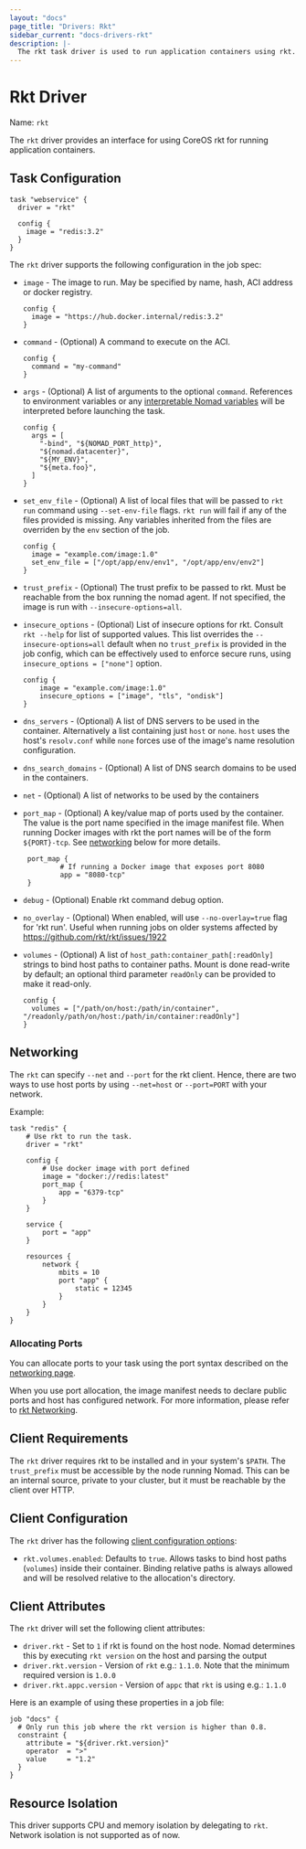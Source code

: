 ```yaml
---
layout: "docs"
page_title: "Drivers: Rkt"
sidebar_current: "docs-drivers-rkt"
description: |-
  The rkt task driver is used to run application containers using rkt.
---
```


# Rkt Driver

Name: `rkt`

The `rkt` driver provides an interface for using CoreOS rkt for running
application containers.

## Task Configuration

```hcl
task "webservice" {
  driver = "rkt"

  config {
    image = "redis:3.2"
  }
}
```

The `rkt` driver supports the following configuration in the job spec:

* `image` - The image to run. May be specified by name, hash, ACI address
  or docker registry.

    ```hcl
    config {
      image = "https://hub.docker.internal/redis:3.2"
    }
    ```

* `command` - (Optional) A command to execute on the ACI.

    ```hcl
    config {
      command = "my-command"
    }
    ```

* `args` - (Optional) A list of arguments to the optional `command`. References
  to environment variables or any [interpretable Nomad
  variables](/docs/runtime/interpolation.html) will be interpreted before
  launching the task.

    ```hcl
    config {
      args = [
        "-bind", "${NOMAD_PORT_http}",
        "${nomad.datacenter}",
        "${MY_ENV}",
        "${meta.foo}",
      ]
    }
    ```

* `set_env_file` - (Optional) A list of local files that will be passed to `rkt run`
  command using `--set-env-file` flags. `rkt run` will fail if any of the files
  provided is missing.
  Any variables inherited from the files are overriden by the `env` section of the job.

  ```hcl
  config {
    image = "example.com/image:1.0"
    set_env_file = ["/opt/app/env/env1", "/opt/app/env/env2"]
  }
  ```

* `trust_prefix` - (Optional) The trust prefix to be passed to rkt. Must be
  reachable from the box running the nomad agent. If not specified, the image is
  run with `--insecure-options=all`.

* `insecure_options` - (Optional) List of insecure options for rkt. Consult `rkt --help`
  for list of supported values. This list overrides the `--insecure-options=all` default when
  no ```trust_prefix``` is provided in the job config, which can be effectively used to enforce
  secure runs, using ```insecure_options = ["none"]``` option.

  ```hcl
  config {
      image = "example.com/image:1.0"
      insecure_options = ["image", "tls", "ondisk"]
  }
  ```

* `dns_servers` - (Optional) A list of DNS servers to be used in the container.
  Alternatively a list containing just `host` or `none`. `host` uses the host's
  `resolv.conf` while `none` forces use of the image's name resolution configuration.

* `dns_search_domains` - (Optional) A list of DNS search domains to be used in
   the containers.

* `net` - (Optional) A list of networks to be used by the containers

* `port_map` - (Optional) A key/value map of ports used by the container. The
   value is the port name specified in the image manifest file.  When running
   Docker images with rkt the port names will be of the form `${PORT}-tcp`. See
   [networking](#networking) below for more details.

   ```hcl
    port_map {
            # If running a Docker image that exposes port 8080
            app = "8080-tcp"
    }
   ```

* `debug` - (Optional) Enable rkt command debug option.

* `no_overlay` - (Optional) When enabled, will use `--no-overlay=true` flag for 'rkt run'.
  Useful when running jobs on older systems affected by https://github.com/rkt/rkt/issues/1922

* `volumes` - (Optional) A list of `host_path:container_path[:readOnly]` strings to bind
  host paths to container paths.
  Mount is done read-write by default; an optional third parameter `readOnly` can be provided
  to make it read-only.

    ```hcl
    config {
      volumes = ["/path/on/host:/path/in/container", "/readonly/path/on/host:/path/in/container:readOnly"]
    }
    ```

## Networking

The `rkt` can specify `--net` and `--port` for the rkt client. Hence, there are two ways to use host ports by
using `--net=host` or `--port=PORT` with your network.

Example:

```
task "redis" {
	# Use rkt to run the task.
	driver = "rkt"

	config {
		# Use docker image with port defined
		image = "docker://redis:latest"
		port_map {
			app = "6379-tcp"
		}
	}

	service {
		port = "app"
	}

	resources {
		network {
			mbits = 10
			port "app" {
			    static = 12345
			}
		}
	}
}
```

### Allocating Ports

You can allocate ports to your task using the port syntax described on the
[networking page](/docs/job-specification/network.html).

When you use port allocation, the image manifest needs to declare public ports and host has configured network.
For more information, please refer to [rkt Networking](https://coreos.com/rkt/docs/latest/networking/overview.html).

## Client Requirements

The `rkt` driver requires rkt to be installed and in your system's `$PATH`.
The `trust_prefix` must be accessible by the node running Nomad. This can be an
internal source, private to your cluster, but it must be reachable by the client
over HTTP.

## Client Configuration

The `rkt` driver has the following [client configuration
options](/docs/agent/configuration/client.html#options):

* `rkt.volumes.enabled`: Defaults to `true`. Allows tasks to bind host paths
  (`volumes`) inside their container. Binding relative paths is always allowed
  and will be resolved relative to the allocation's directory.


## Client Attributes

The `rkt` driver will set the following client attributes:

* `driver.rkt` - Set to `1` if rkt is found on the host node. Nomad determines
  this by executing `rkt version` on the host and parsing the output
* `driver.rkt.version` - Version of `rkt` e.g.: `1.1.0`. Note that the minimum required
  version is `1.0.0`
* `driver.rkt.appc.version` - Version of `appc` that `rkt` is using e.g.: `1.1.0`

Here is an example of using these properties in a job file:

```hcl
job "docs" {
  # Only run this job where the rkt version is higher than 0.8.
  constraint {
    attribute = "${driver.rkt.version}"
    operator  = ">"
    value     = "1.2"
  }
}
```

## Resource Isolation

This driver supports CPU and memory isolation by delegating to `rkt`. Network
isolation is not supported as of now.
